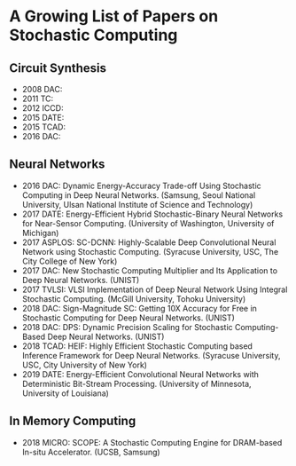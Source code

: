 # A Growing List of Papers on Stochastic Computing

## Circuit Synthesis
- 2008 DAC: 
- 2011 TC: 
- 2012 ICCD: 
- 2015 DATE: 
- 2015 TCAD: 
- 2016 DAC: 

## Neural Networks
- 2016 DAC: Dynamic Energy-Accuracy Trade-off Using Stochastic Computing in Deep Neural Networks. (Samsung, Seoul National University, Ulsan National Institute of Science and Technology)
- 2017 DATE: Energy-Efficient Hybrid Stochastic-Binary Neural Networks for Near-Sensor Computing. (University of Washington, University of Michigan)
- 2017 ASPLOS: SC-DCNN: Highly-Scalable Deep Convolutional Neural Network using Stochastic Computing. (Syracuse University, USC, The City College of New York)
- 2017 DAC: New Stochastic Computing Multiplier and Its Application to Deep Neural Networks. (UNIST)
- 2017 TVLSI: VLSI Implementation of Deep Neural Network Using Integral Stochastic Computing. (McGill University, Tohoku University)
- 2018 DAC: Sign-Magnitude SC: Getting 10X Accuracy for Free in Stochastic Computing for Deep Neural Networks. (UNIST)
- 2018 DAC: DPS: Dynamic Precision Scaling for Stochastic Computing-Based Deep Neural Networks. (UNIST)
- 2018 TCAD: HEIF: Highly Efficient Stochastic Computing based Inference Framework for Deep Neural Networks. (Syracuse University, USC, City University of New York)
- 2019 DATE: Energy-Efficient Convolutional Neural Networks with Deterministic Bit-Stream Processing. (University of Minnesota, University of Louisiana)

## In Memory Computing
- 2018 MICRO: SCOPE: A Stochastic Computing Engine for DRAM-based In-situ Accelerator. (UCSB, Samsung)


